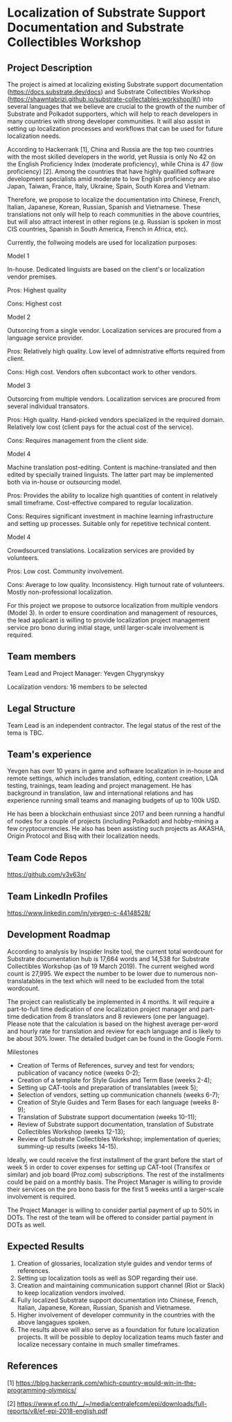 # Localization of Substrate Support Documentation and Substrate Collectibles Workshop 

## Project Description
The project is aimed at localizing existing Substrate support documentation (https://docs.substrate.dev/docs) and Substrate Collectibles Workshop (https://shawntabrizi.github.io/substrate-collectables-workshop/#/) into several languages that we believe are crucial to the growth of the number of Substrate and Polkadot supporters, which will help to reach developers in many countries with strong developer communities. It will also assist in setting up localization processes and workflows that can be used for future localization needs.

According to Hackerrank [1], China and Russia are the top two countries with the most skilled developers in the world, yet Russia is only No 42 on the English Proficiency Index (moderate proficiency), while China is 47 (low proficiency) [2]. Among the countries that have highly qualified software development specialists amid moderate to low English proficiency are also Japan, Taiwan, France, Italy, Ukraine, Spain, South Korea and Vietnam.

Therefore, we propose to localize the documentation into Chinese, French, Italian, Japanese, Korean, Russian, Spanish and Vietnamese. These translations not only will help to reach communities in the above countries, but will also attract interest in other regions (e.g. Russian is spoken in most CIS countries, Spanish in South America, French in Africa, etc).

Currently, the follwoing models are used for localization purposes:

Model 1

In-house. Dedicated linguists are based on the client's or localization vendor premises.

Pros: Highest quality

Cons: Highest cost


Model 2

Outsorcing from a single vendor. Localization services are procured from a language service provider.

Pros: Relatively high quality. Low level of admnistrative efforts required from client.

Cons: High cost. Vendors often subcontact work to other vendors.


Model 3

Outsorcing from multiple vendors. Localization services are procured from several individual transators.

Pros: High quality. Hand-picked vendors specialized in the required domain. Relatively low cost (client pays for the actual cost of the service).

Cons: Requires management from the client side.


Model 4

Machine translation post-editing. Content is machine-translated and then edited by specially trained linguists. The latter part may be implemented both via in-house or outsourcing model.

Pros: Provides the ability to localize high quantities of content in relatively small timeframe. Cost-effective compared to regular localization.

Cons: Requires significant investment in machine learning infrastructure and setting up processes. Suitable only for repetitive technical content.


Model 4

Crowdsourced translations. Localization services are provided by volunteers.

Pros: Low cost. Community involvement.

Cons: Average to low quality. Inconsistency. High turnout rate of volunteers. Mostly non-professional localization.


For this project we propose to outsorce localization from multiple vendors (Model 3). In order to ensure coordination and management of resources, the lead applicant is willing to provide localization project management service pro bono during initial stage, until larger-scale involvement is required.


## Team members
Team Lead and Project Manager: Yevgen Chygrynskyy

Localization vendors: 16 members to be selected
	

## Legal Structure 
Team Lead is an independent contractor. The legal status of the rest of the tema is TBC.


## Team's experience
Yevgen has over 10 years in game and software localization in in-house and remote settings, which includes translation, editing, content creation, LQA testing, trainings, team leading and project management. He has background in translation, law and international relations and has experience running small teams and managing budgets of up to 100k USD.

He has been a blockchain enthusiast since 2017 and been running a handful of nodes for a couple of projects (including Polkadot) and hobby-mining a few cryptocurrencies. He also has been assisting such projects as AKASHA, Origin Protocol and Bisq with their localization needs.


## Team Code Repos
https://github.com/y3v63n/


## Team LinkedIn Profiles
https://www.linkedin.com/in/yevgen-c-44148528/


## Development Roadmap
According to analysis by Inspider Insite tool, the current total wordcount for Substrate documentation hub is 17,664 words and 14,538 for Substrate Collectibles Workshop (as of 19 March 2019). The current weighed word count is 27,995. We expect the number to be lower due to numerous non-translatables in the text which will need to be excluded from the total wordcount.

The project can realistically be implemented in 4 months. It will require a part-to-full time dedication of one localization project manager and part-time dedication from 8 translators and 8 reviewers (one per language). Please note that the calculation is based on the highest average per-word and hourly rate for translation and review for each language and is likely to be about 30% lower. The detailed budget can be found in the Google Form.

Milestones
-	Creation of Terms of References, survey and test for vendors; publication of vacancy notice (weeks 0-2);
-	Creation of a template for Style Guides and Term Base (weeks 2-4);
-	Setting up CAT-tools and preparation of translatables (week 5);
-	Selection of vendors, setting up communication channels (weeks 6-7);
-	Creation of Style Guides and Term Bases for each language (weeks 8-9);
-	Translation of Substrate support documentation (weeks 10-11);
-	Review of Substrate support documentation, translation of Substrate Collectibles Workshop (weeks 12-13);
-	Review of Substrate Collectibles Workshop; implementation of queries; summing-up results (weeks 14-15).

Ideally, we could receive the first installment of the grant before the start of week 5 in order to cover expenses for setting up CAT-tool (Transifex or similar) and job board (Proz.com) subscriptions. The rest of the installments could be paid on a monthly basis. The Project Manager is willing to provide their services on the pro bono basis for the first 5 weeks until a larger-scale involvement is required.

The Project Manager is willing to consider partial payment of up to 50% in DOTs. The rest of the team will be offered to consider partial payment in DOTs as well.


## Expected Results
1.	Creation of glossaries, localization style guides and vendor terms of references.
2.	Setting up localization tools as well as SOP regarding their use.
3.	Creation and maintaining communication support channel (Riot or Slack) to keep localization vendors involved.
4.	Fully localized Substrate support documentation into Chinese, French, Italian, Japanese, Korean, Russian, Spanish and Vietnamese.
5.  Higher involvement of developer community in the countries with the above langagues spoken. 
6. The results above will also serve as a foundation for future localization projects. It will be possible to deploy localization teams much faster and localize necessary containe in much smaller timeframes.


## References
[1] https://blog.hackerrank.com/which-country-would-win-in-the-programming-olympics/

[2] https://www.ef.co.th/__/~/media/centralefcom/epi/downloads/full-reports/v8/ef-epi-2018-english.pdf

